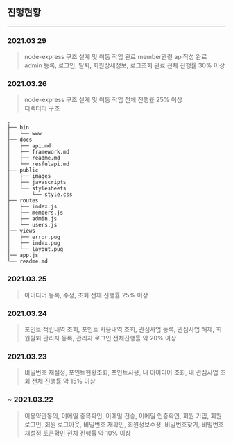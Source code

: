 ## 진행현황 ##
-----
### 2021.03 29 ###
> node-express 구조 설계 및 이동 작업 완료
> member관련 api작성 완료
> admin 등록, 로그인, 탈퇴, 회원상세정보, 로그조회 완료
> 전체 진행률 30% 이상


### 2021.03.26 ###
> node-express 구조 설계 및 이동 작업
> 전체 진행률 25% 이상 <br>
> 디렉터리 구조
```
.
├── bin   
│   └── www                    
├── docs   
│   ├── api.md  
│   ├── framework.md  
│   ├── readme.md  
│   └── resfulapi.md              
├── public                  
│   ├── images                            
│   ├── javascripts       
│   └── stylesheets 
│       └── style.css      
├── routes
│   ├── index.js                            
│   ├── members.js       
│   ├── admin.js   
│   └── users.js 
│── views
│   ├── error.pug                           
│   ├── index.pug       
│   └── layout.pug
│── app.js
└── readme.md
```

### 2021.03.25 ###
> 아이디어 등록, 수정, 조회
> 전체 진행률 25% 이상

### 2021.03.24 ###
> 포인트 적립내역 조회, 포인트 사용내역 조회, 관심사업 등록, 관심사업 해제, 회원탈퇴
> 관리자 등록, 관리자 로그인
> 전체진행률 약 20% 이상

### 2021.03.23 ###
> 비밀번호 재설정, 포인트현황조회, 포인트사용, 내 아이디어 조회, 내 관심사업 조회
> 전체 진행률 약 15% 이상

### ~ 2021.03.22 ###
> 이용약관동의, 이메일 중복확인, 이메일 전송, 이메일 인증확인, 회원 가입, 회원 로그인, 회원 로그아웃,
> 비밀번호 재확인, 회원정보수정, 비밀번호찾기, 비밀번호재설정 토큰확인
> 전체 진행률 약 10% 이상
